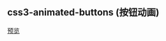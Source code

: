## css3-animated-buttons (按钮动画)

[预览](https://cl9000.gitee.io/web-code/web-css-html/css3-animated-buttons/)